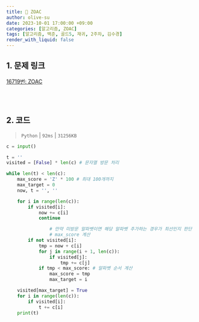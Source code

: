 ```yaml
---
title: 🐣 ZOAC
author: olive-su
date: 2023-10-01 17:00:00 +09:00
categories: [알고리즘, ZOAC]
tags: [알고리즘, 백준, 골드5, 재귀, 2주차, 김수경]
render_with_liquid: false
---
```


## 1. 문제 링크

[16719번: ZOAC](https://www.acmicpc.net/problem/16719)

<br>
<br>

## 2. 코드

> `Python` | `92ms` | `31256KB`

```python
c = input()

t = ''
visited = [False] * len(c) # 문자열 방문 처리

while len(t) < len(c):
    max_score = 'Z' * 100 # 최대 100개까지
    max_target = 0
    now, t = '', ''

    for i in range(len(c)):
        if visited[i]:
            now += c[i]
            continue

				# 만약 미방문 알파벳이면 해당 알파벳 추가하는 경우가 최선인지 판단
				# max_score 계산
        if not visited[i]:
            tmp = now + c[i]
            for j in range(i + 1, len(c)):
                if visited[j]:
                    tmp += c[j]
            if tmp < max_score: # 알파벳 순서 계산
                max_score = tmp
                max_target = i

    visited[max_target] = True
    for i in range(len(c)):
        if visited[i]:
            t += c[i]
    print(t)
```

<br>
<br>
